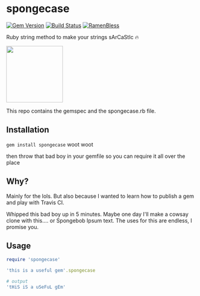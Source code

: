 # spongecase
[![Gem Version](https://badge.fury.io/rb/spongecase.svg)](https://badge.fury.io/rb/spongecase)
[![Build Status](https://travis-ci.org/DLvalentine/spongecase.svg?branch=master)](https://travis-ci.org/DLvalentine/spongecase)
[![RamenBless](https://cdn.rawgit.com/LunaGao/BlessYourCodeTag/master/tags/ramen.svg)](https://github.com/LunaGao/BlessYourCodeTag)


Ruby string method to make your strings sArCaStIc :fire: 

<img src='https://i.imgflip.com/1pq988.jpg' height='150px' width='150px'/>


This repo contains the gemspec and the spongecase.rb file. 

## Installation
`gem install spongecase` woot woot

then throw that bad boy in your gemfile so you can require it all over the place

## Why?
Mainly for the lols. But also because I wanted to learn how to publish a gem and play with Travis CI.

Whipped this bad boy up in 5 minutes. Maybe one day I'll make a cowsay clone with this.... or Spongebob Ipsum text. The uses for this are endless, I promise you.

## Usage

```ruby
require 'spongecase'

'this is a useful gem'.spongecase

# output
'tHiS iS a uSeFuL gEm' 
```
